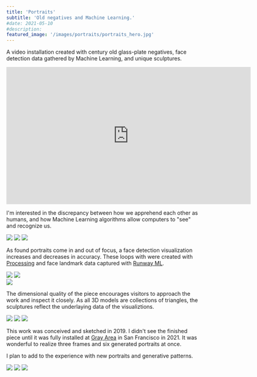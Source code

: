```yaml
---
title: 'Portraits'
subtitle: 'Old negatives and Machine Learning.'
#date: 2021-05-10
#description:
featured_image: '/images/portraits/portraits_hero.jpg'
---
```

A video installation created with century old glass-plate negatives, face detection data gathered by Machine Learning, and unique sculptures.

<iframe src="https://player.vimeo.com/video/591266418" width="640" height="360" frameborder="0" allow="autoplay; fullscreen" allowfullscreen></iframe>

I'm interested in the discrepancy between how we apprehend each other as humans, and how Machine Learning algorithms allow computers to "see" and recognize us.

<div class="gallery" data-columns="3">
	<img src ="/images/portraits/portraits_1.jpg"/>
	<img src ="/images/portraits/portraits_2.jpg"/>
  <img src ="/images/portraits/portraits_3.jpg"/>
</div>

As found portraits come in and out of focus, a face detection visualization increases and decreases in accuracy. These loops with were created with <a href ="https://processing.org/">Processing</a> and face landmark data captured with <a href = "https://runwayml.com/">Runway ML</a>.

<div class="gallery" data-columns="2">
<img src ="/images/portraits/portraits_12a.jpg"/>
<img src ="/images/portraits/portraits_12.jpg"/>
</div>


<img src ="/images/portraits/portraits_6.jpg"/>

The dimensional quality of the piece encourages visitors to approach the work and inspect it closely. As all 3D models are collections of triangles, the sculptures reflect the underlaying data of the visualiztions.

<div class="gallery" data-columns="3">
	<img src ="/images/portraits/portraits_9.jpg"/>
	<img src ="/images/portraits/portraits_10.jpg"/>
  <img src ="/images/portraits/portraits_11.jpg"/>
</div>

This work was conceived and sketched in 2019. I didn't see the finished piece until it was fully installed at <a href ="https://grayarea.org/">Gray Area</a> in San Francisco in 2021. It was wonderful to realize three frames and six generated portraits at once.

I plan to add to the experience with new portraits and generative patterns.

<div class="gallery" data-columns="3">
	<img src ="/images/portraits/portraits_13.jpg"/>
	<img src ="/images/portraits/portraits_14.jpg"/>
  <img src ="/images/portraits/portraits_15.jpg"/>
</div>
